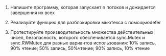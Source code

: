 1. Напишите программу, которая запускает n потоков и дожидается завершения их всех

2. Реализуйте функцию для разблокировки мьютекса с помощью ​defer

3. Протестируйте производительность множества действительных чисел, безопасность, которого обеспечивается sync.Mutex и sync.RWMutex для разных вариантов использования: ​10%​ запись, ​90%​ чтение; ​50%​ запись, ​50%​ чтение; ​90%​ запись, ​10% чтение